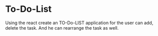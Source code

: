 # To-Do-List
Using the react create an TO-Do-LIST application for the user can add, delete the task. And he can rearrange the task as well.
